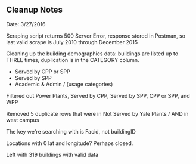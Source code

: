 ## Cleanup Notes
Date: 3/27/2016

Scraping script returns 500 Server Error, response stored in Postman, so last 
valid scrape is July 2010 through December 2015

Cleaning up the building demographics data: buildings are listed up to THREE 
times, duplication is in the CATEGORY column. 
- Served by CPP or SPP
- Served by SPP
- Academic & Admin / (usage categories)

Filtered out Power Plants, Served by CPP, Served by SPP, CPP or SPP, and WPP

Removed 5 duplicate rows that were in Not Served by Yale Plants / AND in 
west campus

The key we're searching with is Facid, not buildingID

Locations with 0 lat and longitude? Perhaps closed.

Left with 319 buildings with valid data